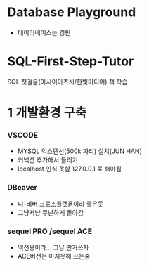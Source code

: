 # Database Playground
- 데이터베이스는 킹핀

# SQL-First-Step-Tutor
SQL 첫걸음(아사이아츠시/한빛미디어) 책 학습


# 1 개발환경 구축
### VSCODE 
- MYSQL 익스텐선(500k 짜리) 설치(JUN HAN)
- 커넥션 추가해서 돌리기
- localhost 인식 못함 127.0.0.1 로 해야됨
### DBeaver
- 디-비버 크로스플랫폼이라 좋은듯
- 그냥저냥 무난하게 돌아감
### sequel PRO /sequel ACE
- 맥전용이라... 그냥 딴거쓰자
- ACE버전은 마지못해 쓰는중


    
